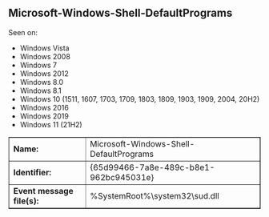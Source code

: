 ## Microsoft-Windows-Shell-DefaultPrograms

Seen on:
* Windows Vista
* Windows 2008
* Windows 7
* Windows 2012
* Windows 8.0
* Windows 8.1
* Windows 10 (1511, 1607, 1703, 1709, 1803, 1809, 1903, 1909, 2004, 20H2)
* Windows 2016
* Windows 2019
* Windows 11 (21H2)

<table border="1" class="docutils">
  <tbody>
    <tr>
      <td><b>Name:</b></td>
      <td>Microsoft-Windows-Shell-DefaultPrograms</td>
    </tr>
    <tr>
      <td><b>Identifier:</b></td>
      <td>{65d99466-7a8e-489c-b8e1-962bc945031e}</td>
    </tr>
    <tr>
      <td><b>Event message file(s):</b></td>
      <td>%SystemRoot%\system32\sud.dll</td>
    </tr>
  </tbody>
</table>

&nbsp;

